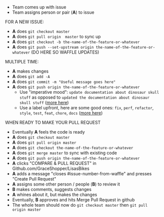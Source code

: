 
- Team comes up with issue
- Team assigns person or pair (**A**) to issue

FOR A NEW ISSUE:
- **A** does `git checkout master`
- **A** does `git pull origin  master` to sync up
- **A** does `git checkout -b the-name-of-the-feature-or-whatever`
- **A** does `git push --set-upstream origin the-name-of-the-feature-or-whatever` (DO HERE SO WAFFLE UPDATES)

MULTIPLE TIME:
  - **A** makes changes
  - **A** does `git add -A`
  - **A** does `git commit -m "Useful message goes here"`
  - **A** does `git push origin the-name-of-the-feature-or-whatever`
    - Use "imperative mood": `update documentation about dinosaur skull stuff` as opposed to `updated the documentation about dinosaur skull stuff` ([more here](https://chris.beams.io/posts/git-commit/))
    - Use a label upfront, here are some good ones: `fix`, `perf`, `refactor`, `style`, `test`, `feat`, `chore`, `docs` ([more here](https://seesparkbox.com/foundry/semantic_commit_messages))

WHEN READY TO MAKE YOUR PULL REQUEST
- Eventually **A** feels the code is ready
- **A** does `git checkout master`
- **A** does `git pull origin master`
- **A** does `git checkout the-name-of-the-feature-or-whatever`
- **A** does `git merge master` to sync with existing code
- **A** does `git push origin the-name-of-the-feature-or-whatever`
- **A** clicks "COMPARE & PULL REQUEST" in Github.com/GraceShopper/LisasBikes
- **A** adds a message "closes #issue-number-from-waffle" and presses "Create Pull Request"
- **A** assigns some other person / people (**B**) to review it
- **B** makes comments, suggests changes
- **A** whines about it, but makes the changes
- Eventually, **B** approves and hits Merge Pull Request in github
- The whole team should now do `git checkout master` then `git pull origin master`
